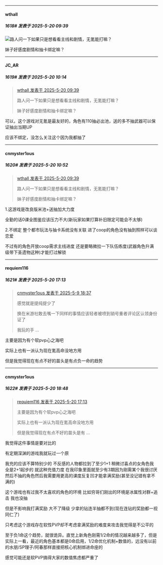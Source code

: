 ﻿
*****

####  wthall  
##### 1618#       发表于 2025-5-20 09:39

<img src="https://static.stage1st.com/image/smiley/face2017/018.png" referrerpolicy="no-referrer">路人问一下如果只是想看看主线和剧情，无氪能打嘛？

妹子好感度剧情和抽卡绑定嘛？


*****

####  JC_AR  
##### 1619#       发表于 2025-5-20 10:14

<blockquote><a href="httphttps://stage1st.com/2b/forum.php?mod=redirect&amp;goto=findpost&amp;pid=67831968&amp;ptid=2124465" target="_blank">wthall 发表于 2025-5-20 09:39</a>

路人问一下如果只是想看看主线和剧情，无氪能打嘛？

妹子好感度剧情和抽卡绑定嘛？</blockquote>
可以，这个游戏对无氪是最友好的，角色有110抽必出池，送的多不抽武器可以保证抽出当期UP

应该不绑定，没怎么关注这个因为我都抽了


*****

####  cnmyster1ous  
##### 1620#       发表于 2025-5-20 10:52

<blockquote><a href="httphttps://stage1st.com/2b/forum.php?mod=redirect&amp;goto=findpost&amp;pid=67831968&amp;ptid=2124465" target="_blank">wthall 发表于 2025-5-20 09:39</a>

路人问一下如果只是想看看主线和剧情，无氪能打嘛？

妹子好感度剧情和抽卡绑定嘛？</blockquote>
1.这游戏是改良版米池+送抽加大力度

全勤的话0课全图鉴应该压力不大(新玩家如果打算补旧限定可能会不太够)

2.不绑定 整个都市玩法与抽卡系统没有关联 进了coop的角色没有抽到照样可以谈恋爱

不过有的角色开放coop需求主线进度 还是要略微拉一下队伍练度(武器角色升满级带下圣遗物这种)才能打过解锁


*****

####  requiem116  
##### 1621#       发表于 2025-5-20 17:13

<blockquote><a href="httphttps://stage1st.com/2b/forum.php?mod=redirect&amp;goto=findpost&amp;pid=67797834&amp;ptid=2124465" target="_blank">cnmyster1ous 发表于 2025-5-9 18:37</a>

感觉就是提纯提少了

换在米游社敢去嘴一下同样的事情应该轻者被喷到销号重者评论区认领身份证了

我玩的手 ...</blockquote>
主要是因为有个软pvp心之海吧

实际上也有一派认为现在氪高命没地方用

但是我觉得现在有点不好的苗头是有点负一命的趋势


*****

####  cnmyster1ous  
##### 1622#       发表于 2025-5-20 18:48

<blockquote><a href="httphttps://stage1st.com/2b/forum.php?mod=redirect&amp;goto=findpost&amp;pid=67833411&amp;ptid=2124465" target="_blank">requiem116 发表于 2025-5-20 17:13</a>

主要是因为有个软pvp心之海吧

实际上也有一派认为现在氪高命没地方用

但是我觉得现在有点不好的苗头是有 ...</blockquote>
我觉得这件事情是要对比的

有定期深渊的游戏我就玩过一个原

我充的应该不算特别少的 不反感的人物都拉到了至少1+1 稍微讨喜点的女角色我全是2+1起步的 就这种充值力度 在我印象里面就至少有3期因为刚需某个我很讨厌然后不抽的角色然后我需要用更高的课度反复凹才能拿满奖励(甚至没记错有拿不满的)

这个游戏也有过我不太喜欢的角色的环境 比如穷哥们刚出的环境是冰属性对群+追击 我也没抽

但是不影响我打满奖励 大不了降级 少拿的钻连半抽都不到(现在连钻的奖励都一视同仁了)

只考虑这个游戏存在软性PVP却不考虑拿满奖励的难度来攻击我觉得是不公平的

至于负1命这个趋势，就很诡异。直觉上新角色刚需1/2命的情况越来越多了，但是实际上一看，最近的角色基本都是0命启用，1/2命优化机制+数值的，远没有以前的水朋/SP理子/阿春那样直接把核心机制绑进命座的

感觉可能还是软PVP搞得大家的数值焦虑都严重了

